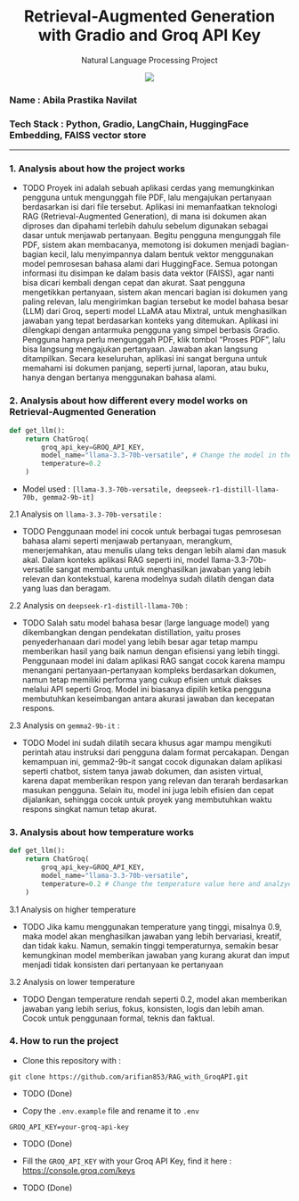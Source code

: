 <h1 align="center"> Retrieval-Augmented Generation with Gradio and Groq API Key</h1>
<p align="center"> Natural Language Processing Project</p>

<div align="center">

<img src="https://img.shields.io/badge/python-3670A0?style=for-the-badge&logo=python&logoColor=ffdd54">

</div>

### Name : Abila Prastika Navilat
### Tech Stack : Python, Gradio, LangChain, HuggingFace Embedding, FAISS vector store

---

### 1. Analysis about how the project works
- TODO
Proyek ini adalah sebuah aplikasi cerdas yang memungkinkan pengguna untuk mengunggah file PDF, lalu mengajukan pertanyaan berdasarkan isi dari file tersebut. Aplikasi ini memanfaatkan teknologi RAG (Retrieval-Augmented Generation), di mana isi dokumen akan diproses dan dipahami terlebih dahulu sebelum digunakan sebagai dasar untuk menjawab pertanyaan.
Begitu pengguna mengunggah file PDF, sistem akan membacanya, memotong isi dokumen menjadi bagian-bagian kecil, lalu menyimpannya dalam bentuk vektor menggunakan model pemrosesan bahasa alami dari HuggingFace. Semua potongan informasi itu disimpan ke dalam basis data vektor (FAISS), agar nanti bisa dicari kembali dengan cepat dan akurat.
Saat pengguna mengetikkan pertanyaan, sistem akan mencari bagian isi dokumen yang paling relevan, lalu mengirimkan bagian tersebut ke model bahasa besar (LLM) dari Groq, seperti model LLaMA atau Mixtral, untuk menghasilkan jawaban yang tepat berdasarkan konteks yang ditemukan.
Aplikasi ini dilengkapi dengan antarmuka pengguna yang simpel berbasis Gradio. Pengguna hanya perlu mengunggah PDF, klik tombol “Proses PDF”, lalu bisa langsung mengajukan pertanyaan. Jawaban akan langsung ditampilkan.
Secara keseluruhan, aplikasi ini sangat berguna untuk memahami isi dokumen panjang, seperti jurnal, laporan, atau buku, hanya dengan bertanya menggunakan bahasa alami.

### 2. Analysis about how different every model works on Retrieval-Augmented Generation

```python
def get_llm():
    return ChatGroq(
        groq_api_key=GROQ_API_KEY,
        model_name="llama-3.3-70b-versatile", # Change the model in the code
        temperature=0.2
    )
```
- Model used : ```[llama-3.3-70b-versatile, deepseek-r1-distill-llama-70b, gemma2-9b-it]```

2.1 Analysis on ```llama-3.3-70b-versatile``` : 
- TODO
Penggunaan model ini cocok untuk berbagai tugas pemrosesan bahasa alami seperti menjawab pertanyaan, merangkum, menerjemahkan, atau menulis ulang teks dengan lebih alami dan masuk akal. Dalam konteks aplikasi RAG seperti ini, model llama-3.3-70b-versatile sangat membantu untuk menghasilkan jawaban yang lebih relevan dan kontekstual, karena modelnya sudah dilatih dengan data yang luas dan beragam.

2.2 Analysis on ```deepseek-r1-distill-llama-70b``` : 
- TODO
Salah satu model bahasa besar (large language model) yang dikembangkan dengan pendekatan distillation, yaitu proses penyederhanaan dari model yang lebih besar agar tetap mampu memberikan hasil yang baik namun dengan efisiensi yang lebih tinggi. Penggunaan model ini dalam aplikasi RAG sangat cocok karena mampu menangani pertanyaan-pertanyaan kompleks berdasarkan dokumen, namun tetap memiliki performa yang cukup efisien untuk diakses melalui API seperti Groq. Model ini biasanya dipilih ketika pengguna membutuhkan keseimbangan antara akurasi jawaban dan kecepatan respons.

2.3 Analysis on ```gemma2-9b-it``` : 
- TODO
Model ini sudah dilatih secara khusus agar mampu mengikuti perintah atau instruksi dari pengguna dalam format percakapan. Dengan kemampuan ini, gemma2-9b-it sangat cocok digunakan dalam aplikasi seperti chatbot, sistem tanya jawab dokumen, dan asisten virtual, karena dapat memberikan respon yang relevan dan terarah berdasarkan masukan pengguna. Selain itu, model ini juga lebih efisien dan cepat dijalankan, sehingga cocok untuk proyek yang membutuhkan waktu respons singkat namun tetap akurat.

### 3. Analysis about how temperature works

```python
def get_llm():
    return ChatGroq(
        groq_api_key=GROQ_API_KEY,
        model_name="llama-3.3-70b-versatile",
        temperature=0.2 # Change the temperature value here and analzye
    )
```

3.1 Analysis on higher temperature 
- TODO
Jika kamu menggunakan temperature yang tinggi, misalnya 0.9, maka model akan menghasilkan jawaban yang lebih bervariasi, kreatif, dan tidak kaku. Namun, semakin tinggi temperaturnya, semakin besar kemungkinan model memberikan jawaban yang kurang akurat dan imput menjadi tidak konsisten dari pertanyaan ke pertanyaan

3.2 Analysis on lower temperature
- TODO
Dengan temperature rendah seperti 0.2, model akan memberikan jawaban yang lebih serius, fokus, konsisten, logis dan lebih aman. Cocok untuk penggunaan formal, teknis dan faktual.

### 4. How to run the project

- Clone this repository with : 

```git
git clone https://github.com/arifian853/RAG_with_GroqAPI.git
```
- TODO (Done)

- Copy the ```.env.example``` file and rename it to ```.env```

```
GROQ_API_KEY=your-groq-api-key
```
- TODO (Done)

- Fill the ```GROQ_API_KEY``` with your Groq API Key, find it here : https://console.groq.com/keys
- TODO (Done)
